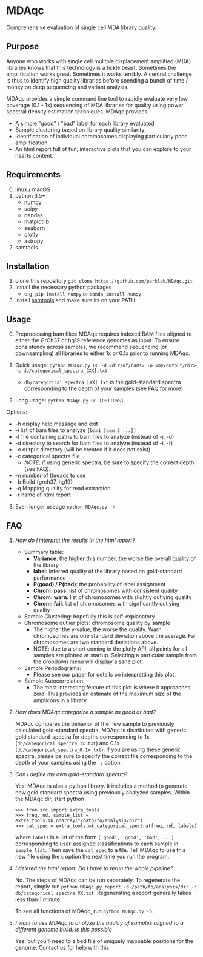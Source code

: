 # MDAqc
Comprehensive evaluation of single cell MDA library quality.

## Purpose
Anyone who works with single cell mulitple displacement amplified (MDA) libraries knows that this technology is a fickle beast. Sometimes the amplification works great. Sometimes it works terribly. A central challenge is thus to identify high quality libraries before spending a bunch of time / money on deep sequencing and variant analysis.

MDAqc provides a simple command line tool to rapidly evaluate very low coverage (0.1 - 1x) sequencing of MDA libraries for quality using power spectral density estimation techniques. MDAqc provides:
+ A simple "good" / "bad" label for each library evaluated
+ Sample clustering based on library quality similarity
+ Identification of individual chromosomes displaying particularly poor amplification
+ An html report full of fun, interactive plots that you can explore to your hearts content.

## Requirements
0. linux / macOS
1. python 3.5+
    + numpy
    + scipy
    + pandas
    + matplotlib
    + seaborn
    + plotly
    + astropy
2. samtools

## Installation
1. clone this repository `git clone https://github.com/parklab/MDAqc.git`
2. Install the necessary python packages
    + e.g. `pip install numpy` or `conda install numpy`
3. Install [samtools](http://www.htslib.org/download/) and make sure its on your PATH.

## Usage
0. Preprocessing bam files: MDAqc requires indexed BAM files aligned to either the GrCh37 or hg19 reference genomes as input. To ensure consistency across samples, we recommend sequencing (or downsampling) all libraries to either 1x or 0.1x prior to running MDAqc.

1. Quick usage: `python MDAqc.py QC -d <dir/of/bams> -o <my/output/dir> -c db/categorical_spectra_[XX].txt`
   * `db/categorical_spectra_[XX].txt` is the gold-standard spectra corresponding to the depth of your samples (see FAQ for more)

2. Long usage: `python MDAqc.py QC [OPTIONS]`

Options:
* -h        display help message and exit
* -i        list of bam files to analyze `[bam1 [bam_2 ...]]`
* -f        file containing paths to bam files to analyze (instead of -i, -d)
* -d        directory to search for bam files to analyze (instead of -i, -f)
* -o        output directory (will be created if it does not exist)
* -c        categorical spectra file
  * _NOTE_: if using generic spectra, be sure to specify the correct depth (see FAQ).
* -n        number of threads to use
* -b        Build {grch37, hg19}
* -q        Mapping quality for read extraction
* -r        name of html report

3. Even longer useage `python MDAqc.py -h`

## FAQ
1. *How do I interpret the results in the html report?*
   * Summary table:
      + __Variance__: the higher this number, the worse the overall quality of the library
      + __label__: inferred quality of the library based on gold-standard performance
      + __P(good) / P(bad)__: the probability of label assignment
      + __Chrom: pass__: list of chromosomes with consistent quality
      + __Chrom: warn__: list of chromosomes with slightly outlying quality
      + __Chrom: fail__: list of chromosomes with signficantly outlying quality
   * Sample Clustering: hopefully this is self-explanatory
   * Chromosome outlier plots: chromosome quality by sample
      + The higher the y-value, the worse the quality. Warn chromosomes are one standard deviation above the average. Fail chromosomes are two standard deviations above.
      + NOTE: due to a short coming in the plotly API, all points for all samples are plotted at startup. Selecting a particular sample from the dropdown menu will display a sane plot.
   * Sample Periodograms:
      + Please see our paper for details on interpretting this plot.
   * Sample Autocorrelation:
      + The most interesting feature of this plot is where it approaches zero. This provides an estimate of the maximum size of the amplicons in a library. 

2. *How does MDAqc categorize a sample as good or bad?*

   MDAqc compares the behavior of the new sample to previously calculated gold-standard spectra. MDAqc is distributed with generic gold standard-spectra for depths corresponding to 1x (`db/categorical_spectra_1x.txt`) and 0.1x (`db/categorical_spectra_0.1x.txt`). If you are using these generic spectra, please be sure to specify the correct file corresponding to the depth of your samples using the `-c` option.

3. *Can I define my own gold-standard spectra?*

   Yes! MDAqc is also a python library. It includes a method to generate new gold standard spectra using previously analyzed samples. Within the MDAqc dir, start python
   ```
   >>> from src import extra_tools
   >>> freq, nd, sample_list = extra_tools.mk_ndarray("/path/to/analysis/dir")
   >>> cat_spec = extra_tools.mk_categorical_spectra(freq, nd, labels)
   ```
   where `labels` is a list of the form `['good', 'good', 'bad', ...]` corresponding to user-assigned classifications to each sample in `sample_list`. Then save the `cat_spec` to a file. Tell MDAqc to use this new file using the `c` option the next time you run the program.

4. *I deleted the html report. Do I have to rerun the whole pipeline?*

   No. The steps of MDAqc can be run separately. To regenerate the report, simply run `python MDAqc.py report -d /path/to/analysis/dir -c db/categorical_spectra_XX.txt`. Regenerating a report generally takes less than 1 minute.

   To see all functions of MDAqc, run `python MDAqc.py -h`.

5. *I want to use MDAqc to analyze the quality of samples aligned to a different genome build. Is this possible*

   Yes, but you'll need to a bed file of uniquely mappable positions for the genome. Contact us for help with this.

